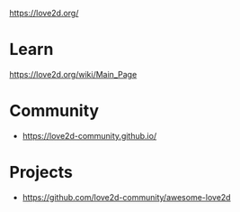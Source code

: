 https://love2d.org/

# Learn
https://love2d.org/wiki/Main_Page

# Community
- https://love2d-community.github.io/

# Projects
- https://github.com/love2d-community/awesome-love2d